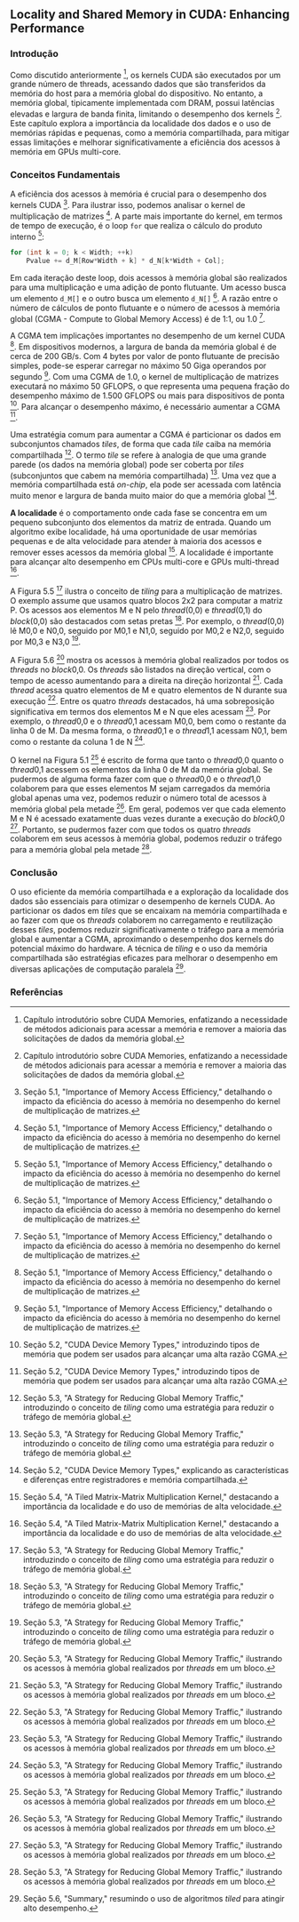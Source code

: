 ## Locality and Shared Memory in CUDA: Enhancing Performance

### Introdução
Como discutido anteriormente [^95], os kernels CUDA são executados por um grande número de threads, acessando dados que são transferidos da memória do host para a memória global do dispositivo. No entanto, a memória global, tipicamente implementada com DRAM, possui latências elevadas e largura de banda finita, limitando o desempenho dos kernels [^95]. Este capítulo explora a importância da localidade dos dados e o uso de memórias rápidas e pequenas, como a memória compartilhada, para mitigar essas limitações e melhorar significativamente a eficiência dos acessos à memória em GPUs multi-core.

### Conceitos Fundamentais

A eficiência dos acessos à memória é crucial para o desempenho dos kernels CUDA [^96]. Para ilustrar isso, podemos analisar o kernel de multiplicação de matrizes [^96]. A parte mais importante do kernel, em termos de tempo de execução, é o loop `for` que realiza o cálculo do produto interno [^96]:

```c++
for (int k = 0; k < Width; ++k)
    Pvalue += d_M[Row*Width + k] * d_N[k*Width + Col];
```

Em cada iteração deste loop, dois acessos à memória global são realizados para uma multiplicação e uma adição de ponto flutuante. Um acesso busca um elemento `d_M[]` e o outro busca um elemento `d_N[]` [^96]. A razão entre o número de cálculos de ponto flutuante e o número de acessos à memória global (CGMA - Compute to Global Memory Access) é de 1:1, ou 1.0 [^96].

A CGMA tem implicações importantes no desempenho de um kernel CUDA [^96]. Em dispositivos modernos, a largura de banda da memória global é de cerca de 200 GB/s. Com 4 bytes por valor de ponto flutuante de precisão simples, pode-se esperar carregar no máximo 50 Giga operandos por segundo [^96]. Com uma CGMA de 1.0, o kernel de multiplicação de matrizes executará no máximo 50 GFLOPS, o que representa uma pequena fração do desempenho máximo de 1.500 GFLOPS ou mais para dispositivos de ponta [^97]. Para alcançar o desempenho máximo, é necessário aumentar a CGMA [^97].

Uma estratégia comum para aumentar a CGMA é particionar os dados em subconjuntos chamados *tiles*, de forma que cada *tile* caiba na memória compartilhada [^105]. O termo *tile* se refere à analogia de que uma grande parede (os dados na memória global) pode ser coberta por *tiles* (subconjuntos que cabem na memória compartilhada) [^105]. Uma vez que a memória compartilhada está *on-chip*, ela pode ser acessada com latência muito menor e largura de banda muito maior do que a memória global [^101].

**A localidade** é o comportamento onde cada fase se concentra em um pequeno subconjunto dos elementos da matriz de entrada. Quando um algoritmo exibe localidade, há uma oportunidade de usar memórias pequenas e de alta velocidade para atender à maioria dos acessos e remover esses acessos da memória global [^112]. A localidade é importante para alcançar alto desempenho em CPUs multi-core e GPUs multi-thread [^112].

A Figura 5.5 [^105] ilustra o conceito de *tiling* para a multiplicação de matrizes. O exemplo assume que usamos quatro blocos 2x2 para computar a matriz P.  Os acessos aos elementos M e N pelo *thread*(0,0) e *thread*(0,1) do *block*(0,0) são destacados com setas pretas [^105]. Por exemplo, o *thread*(0,0) lê M0,0 e N0,0, seguido por M0,1 e N1,0, seguido por M0,2 e N2,0, seguido por M0,3 e N3,0 [^105].

A Figura 5.6 [^106] mostra os acessos à memória global realizados por todos os *threads* no *block*0,0. Os *threads* são listados na direção vertical, com o tempo de acesso aumentando para a direita na direção horizontal [^106]. Cada *thread* acessa quatro elementos de M e quatro elementos de N durante sua execução [^106]. Entre os quatro *threads* destacados, há uma sobreposição significativa em termos dos elementos M e N que eles acessam [^106]. Por exemplo, o *thread*0,0 e o *thread*0,1 acessam M0,0, bem como o restante da linha 0 de M. Da mesma forma, o *thread*0,1 e o *thread*1,1 acessam N0,1, bem como o restante da coluna 1 de N [^106].

O kernel na Figura 5.1 [^106] é escrito de forma que tanto o *thread*0,0 quanto o *thread*0,1 acessem os elementos da linha 0 de M da memória global. Se pudermos de alguma forma fazer com que o *thread*0,0 e o *thread*1,0 colaborem para que esses elementos M sejam carregados da memória global apenas uma vez, podemos reduzir o número total de acessos à memória global pela metade [^106]. Em geral, podemos ver que cada elemento M e N é acessado exatamente duas vezes durante a execução do *block*0,0 [^106]. Portanto, se pudermos fazer com que todos os quatro *threads* colaborem em seus acessos à memória global, podemos reduzir o tráfego para a memória global pela metade [^106].

### Conclusão

O uso eficiente da memória compartilhada e a exploração da localidade dos dados são essenciais para otimizar o desempenho de kernels CUDA. Ao particionar os dados em *tiles* que se encaixam na memória compartilhada e ao fazer com que os *threads* colaborem no carregamento e reutilização desses *tiles*, podemos reduzir significativamente o tráfego para a memória global e aumentar a CGMA, aproximando o desempenho dos kernels do potencial máximo do hardware. A técnica de *tiling* e o uso da memória compartilhada são estratégias eficazes para melhorar o desempenho em diversas aplicações de computação paralela [^118].

### Referências
[^95]: Capítulo introdutório sobre CUDA Memories, enfatizando a necessidade de métodos adicionais para acessar a memória e remover a maioria das solicitações de dados da memória global.
[^96]: Seção 5.1, "Importance of Memory Access Efficiency," detalhando o impacto da eficiência do acesso à memória no desempenho do kernel de multiplicação de matrizes.
[^97]: Seção 5.2, "CUDA Device Memory Types," introduzindo tipos de memória que podem ser usados para alcançar uma alta razão CGMA.
[^101]: Seção 5.2, "CUDA Device Memory Types," explicando as características e diferenças entre registradores e memória compartilhada.
[^105]: Seção 5.3, "A Strategy for Reducing Global Memory Traffic," introduzindo o conceito de *tiling* como uma estratégia para reduzir o tráfego de memória global.
[^106]: Seção 5.3, "A Strategy for Reducing Global Memory Traffic," ilustrando os acessos à memória global realizados por *threads* em um bloco.
[^112]: Seção 5.4, "A Tiled Matrix-Matrix Multiplication Kernel," destacando a importância da localidade e do uso de memórias de alta velocidade.
[^118]: Seção 5.6, "Summary," resumindo o uso de algoritmos *tiled* para atingir alto desempenho.
<!-- END -->